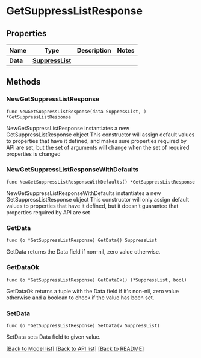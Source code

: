 # GetSuppressListResponse

## Properties

Name | Type | Description | Notes
------------ | ------------- | ------------- | -------------
**Data** | [**SuppressList**](SuppressList.md) |  | 

## Methods

### NewGetSuppressListResponse

`func NewGetSuppressListResponse(data SuppressList, ) *GetSuppressListResponse`

NewGetSuppressListResponse instantiates a new GetSuppressListResponse object
This constructor will assign default values to properties that have it defined,
and makes sure properties required by API are set, but the set of arguments
will change when the set of required properties is changed

### NewGetSuppressListResponseWithDefaults

`func NewGetSuppressListResponseWithDefaults() *GetSuppressListResponse`

NewGetSuppressListResponseWithDefaults instantiates a new GetSuppressListResponse object
This constructor will only assign default values to properties that have it defined,
but it doesn't guarantee that properties required by API are set

### GetData

`func (o *GetSuppressListResponse) GetData() SuppressList`

GetData returns the Data field if non-nil, zero value otherwise.

### GetDataOk

`func (o *GetSuppressListResponse) GetDataOk() (*SuppressList, bool)`

GetDataOk returns a tuple with the Data field if it's non-nil, zero value otherwise
and a boolean to check if the value has been set.

### SetData

`func (o *GetSuppressListResponse) SetData(v SuppressList)`

SetData sets Data field to given value.



[[Back to Model list]](../README.md#documentation-for-models) [[Back to API list]](../README.md#documentation-for-api-endpoints) [[Back to README]](../README.md)


